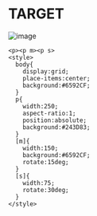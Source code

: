 # TARGET

![image](https://github.com/gaschneider/cssbattle/assets/16023844/c9c2672a-834a-4092-bcd8-214ec6f01c54)

```
<p><p m><p s>
<style>
  body{
    display:grid;
    place-items:center;
    background:#6592CF;
  }
  p{
    width:250;
    aspect-ratio:1;
    position:absolute;
    background:#243D83;
  }
  [m]{
    width:150;
    background:#6592CF;
    rotate:15deg;
  }
  [s]{
    width:75;
    rotate:30deg;
  }
</style>
```
